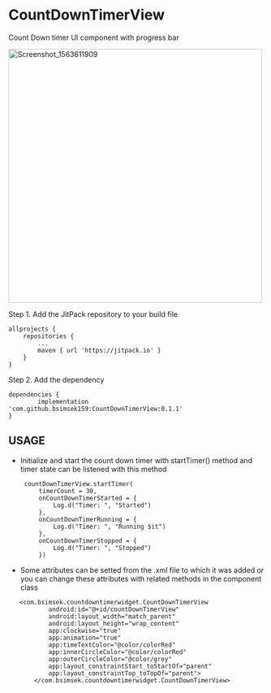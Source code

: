 # CountDownTimerView
Count Down timer UI component with progress bar

<img width="500" alt="Screenshot_1563611909" src="https://user-images.githubusercontent.com/25201275/61576994-32a11f00-aaea-11e9-8033-f3465c6f3638.png">

Step 1. Add the JitPack repository to your build file

	allprojects {
		repositories {
			...
			maven { url 'https://jitpack.io' }
		}
	}
 
Step 2. Add the dependency

	dependencies {
	        implementation 'com.github.bsimsek159:CountDownTimerView:0.1.1'
	}

## USAGE

 - Initialize and start the count down timer with startTimer() method and timer state can be listened with this method

        countDownTimerView.startTimer(
            timerCount = 30,
            onCountDownTimerStarted = {
                Log.d("Timer: ", "Started")
            },
            onCountDownTimerRunning = {
                Log.d("Timer: ", "Running $it")
            },
            onCountDownTimerStopped = {
                Log.d("Timer: ", "Stopped")
            })

 - Some attributes can be setted from the .xml file to which it was added or you can change these attributes with related methods in the component class
 
 ```
	<com.bsimsek.countdowntimerwidget.CountDownTimerView
            android:id="@+id/countDownTimerView"
            android:layout_width="match_parent"
            android:layout_height="wrap_content"
            app:clockwise="true"
            app:animation="true"
            app:timeTextColor="@color/colorRed"
            app:innerCircleColor="@color/colorRed"
            app:outerCircleColor="@color/grey"
            app:layout_constraintStart_toStartOf="parent"
            app:layout_constraintTop_toTopOf="parent">
    	</com.bsimsek.countdowntimerwidget.CountDownTimerView>


